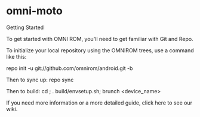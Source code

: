 omni-moto
=========

Getting Started

To get started with OMNI ROM, you'll need to get familiar with Git and Repo.

To initialize your local repository using the OMNIROM trees, use a command like this:

repo init -u git://github.com/omnirom/android.git -b <branch>

Then to sync up: repo sync

Then to build: cd <source-dir>; . build/envsetup.sh; brunch <device_name>


If you need more information or a more detailed guide, click here to see our wiki.

